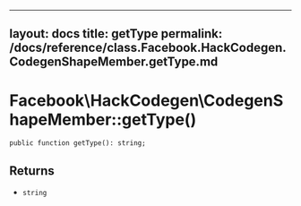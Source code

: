 
***

layout: docs
title: getType
permalink: /docs/reference/class.Facebook.HackCodegen.CodegenShapeMember.getType.md
---







# Facebook\\HackCodegen\\CodegenShapeMember::getType()




``` Hack
public function getType(): string;
```




## Returns




- ` string `